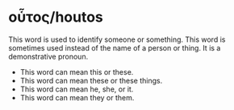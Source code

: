 # οὗτος/houtos
This word is used to identify someone or something. This word is sometimes used instead of the name of a person or thing. It is a demonstrative pronoun. 

* This word can mean this or these.
* This word can mean these or these things.
* This word can mean he, she, or it.  
* This word can mean they or them.
